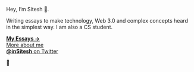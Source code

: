 Hey, I’m Sitesh 👋.

Writing essays to make technology, Web 3.0 and complex concepts heard in the simplest way. I am also a CS student.


[<b>My Essays &rarr;</b>](https://sitesh.me/Blog) <br />
[More about me](https://sitesh.me/about) <br />
[<b>@inSitesh</b> on Twitter](https://twitter.com/inSitesh/)

🚀